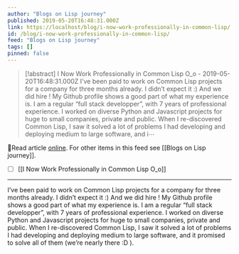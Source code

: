 ```yaml
---
author: "Blogs on Lisp journey"
published: 2019-05-20T16:48:31.000Z
link: https://localhost/blog/i-now-work-professionally-in-common-lisp/
id: /blog/i-now-work-professionally-in-common-lisp/
feed: "Blogs on Lisp journey"
tags: []
pinned: false
---
```

> [!abstract] I Now Work Professionally in Common Lisp O_o - 2019-05-20T16:48:31.000Z
> I’ve been paid to work on Common Lisp projects for a company for three months already. I didn’t expect it :) And we did hire ! My Github profile shows a good part of what my experience is. I am a regular “full stack developper”, with 7 years of professional experience. I worked on diverse Python and Javascript projects for huge to small companies, private and public. When I re-discovered Common Lisp, I saw it solved a lot of problems I had developing and deploying medium to large software, and i⋯

🔗Read article [online](https://localhost/blog/i-now-work-professionally-in-common-lisp/). For other items in this feed see [[Blogs on Lisp journey]].

- [ ] [[I Now Work Professionally in Common Lisp O_o]]
- - -
I’ve been paid to work on Common Lisp projects for a company for three months already. I didn’t expect it :) And we did hire ! My Github profile shows a good part of what my experience is. I am a regular “full stack developper”, with 7 years of professional experience. I worked on diverse Python and Javascript projects for huge to small companies, private and public. When I re-discovered Common Lisp, I saw it solved a lot of problems I had developing and deploying medium to large software, and it promised to solve all of them (we’re nearly there :D ).
